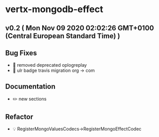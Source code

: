 # vertx-mongodb-effect
## v0.2  ( Mon Nov 09 2020 02:02:26 GMT+0100 (Central European Standard Time) )

## Bug Fixes
  - 🐛 removed deprecated oplogreplay
  - 🐛 ulr badge travis migration org -> com

## Documentation
  - ✏️ new sections

## Refactor
  - 💡 RegisterMongoValuesCodecs->RegisterMongoEffectCodec



